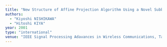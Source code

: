 ```yaml
---
title: "New Structure of Affine Projection Algorithm Using a Novel Subband Adaptive System "
authors:
  - "Kiyoshi NISHIKAWA"
  - "Hitoshi KIYA"
year: 2001
type: "international"
venue: "IEEE Signal Processing Adavances in Wireless Communications, Taoyuan, Taiwan, R.O.C., 2001-03-01."
---
```

